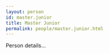 ```yaml
---
layout: person
id: master.junior
title: Master Junior
permalink: people/master.junior.html
---
```


Person details...